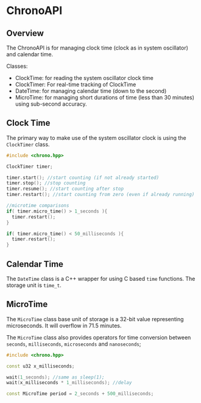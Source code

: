 # ChronoAPI

## Overview

The ChronoAPI is for managing clock time (clock as in system oscillator) and calendar time.

Classes:

- ClockTime: for reading the system oscillator clock time
- ClockTimer: For real-time tracking of ClockTime
- DateTime: for managing calendar time (down to the second)
- MicroTime: for managing short durations of time (less than 30 minutes) using sub-second accuracy.

## Clock Time

The primary way to make use of the system oscillator clock is using the `ClockTimer` class.

```cpp
#include <chrono.hpp>

ClockTimer timer;

timer.start(); //start counting (if not already started)
timer.stop(); //stop counting
timer.resume(); //start counting after stop
timer.restart(); //start counting from zero (even if already running)

//microtime comparisons
if( timer.micro_time() > 1_seconds ){
  timer.restart();
}

if( timer.micro_time() < 50_milliseconds ){
  timer.restart();
}
```

## Calendar Time

The `DateTime` class is a C++ wrapper for using C based `time` functions. The storage unit is `time_t`.

## MicroTime

The `MicroTime` class base unit of storage is a 32-bit value representing microseconds. It will overflow in 71.5 minutes.

The `MicroTime` class also provides operators for time conversion between `seconds`, `milliseconds`, `microseconds` and `nanoseconds`;

```cpp
#include <chrono.hpp>

const u32 x_milliseconds;

wait(1_seconds); //same as sleep(1);
wait(x_milliseconds * 1_milliseconds); //delay

const MicroTime period = 2_seconds + 500_milliseconds;
```


